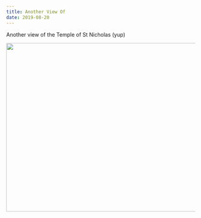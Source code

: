 ```yaml
---
title: Another View Of
date: 2019-08-20
---
```


<p>Another view of the Temple of St Nicholas (yup) </p>
<img src="https://JoshNicholas.micro.blog/uploads/2019/477b7a076f.jpg" width="600" height="449" alt="" />